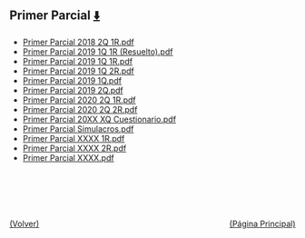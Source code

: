 
<html>
<body>
<h2>Primer Parcial <a href="https://downgit.github.io/#/home?url=https://github.com/Apuntes-FIUBA/Apuntes-Electronica/tree/main/86 - Electrónica/8604 - Analisis de Circuitos/Examenes/Primer Parcial" style="font-size:20px">  ⬇️ </a></h2>
<ul>
    <li><a href="Primer Parcial 2018 2Q 1R.pdf">Primer Parcial 2018 2Q 1R.pdf</a></li>
    <li><a href="Primer Parcial 2019 1Q 1R (Resuelto).pdf">Primer Parcial 2019 1Q 1R (Resuelto).pdf</a></li>
    <li><a href="Primer Parcial 2019 1Q 1R.pdf">Primer Parcial 2019 1Q 1R.pdf</a></li>
    <li><a href="Primer Parcial 2019 1Q 2R.pdf">Primer Parcial 2019 1Q 2R.pdf</a></li>
    <li><a href="Primer Parcial 2019 1Q.pdf">Primer Parcial 2019 1Q.pdf</a></li>
    <li><a href="Primer Parcial 2019 2Q.pdf">Primer Parcial 2019 2Q.pdf</a></li>
    <li><a href="Primer Parcial 2020 2Q 1R.pdf">Primer Parcial 2020 2Q 1R.pdf</a></li>
    <li><a href="Primer Parcial 2020 2Q 2R.pdf">Primer Parcial 2020 2Q 2R.pdf</a></li>
    <li><a href="Primer Parcial 20XX XQ Cuestionario.pdf">Primer Parcial 20XX XQ Cuestionario.pdf</a></li>
    <li><a href="Primer Parcial Simulacros.pdf">Primer Parcial Simulacros.pdf</a></li>
    <li><a href="Primer Parcial XXXX 1R.pdf">Primer Parcial XXXX 1R.pdf</a></li>
    <li><a href="Primer Parcial XXXX 2R.pdf">Primer Parcial XXXX 2R.pdf</a></li>
    <li><a href="Primer Parcial XXXX.pdf">Primer Parcial XXXX.pdf</a></li>
</ul>
</body>
</html>




<br><br><br><br><br><a href="../" style="float: left">(Volver)</a> <a href="https://apuntes-fiuba.github.io/Apuntes-Electronica" style="float: right">(Página Principal)</a>
